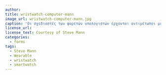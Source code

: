 ```yaml
---
author: 
title: wristwatch-computer-mann
image_url: wristwatch-computer-mann.jpg
caption: 'Οι σχεδιαστές των φορετών υπολογιστών έρχονται αντιμέτωποι με πολλούς περιοριστικούς παράγοντες, ενώ δεν είναι λίγες οι φορές που θυσιάζουν την αισθητική στο βωμό της εργονομίας.'
license_url:  
license_text: Courtesy of Steve Mann  
categories:
  - forms 
tags:
  - Steve Mann
  - Wearable
  - wristwatch
  - smartwatch
---
```

